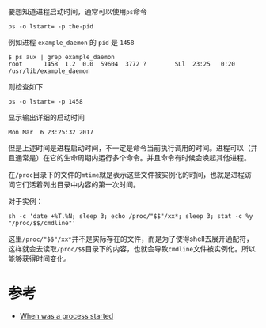 要想知道进程启动时间，通常可以使用`ps`命令

```
ps -o lstart= -p the-pid
```

例如进程 `example_daemon` 的 `pid` 是 `1458`

```
$ ps aux | grep example_daemon
root      1458  1.2  0.0  59604  3772 ?        SLl  23:25   0:20 /usr/lib/example_daemon
```

则检查如下

```
ps -o lstart= -p 1458
```

显示输出详细的启动时间

```
Mon Mar  6 23:25:32 2017
```

但是上述时间是进程启动时间，不一定是命令当前执行调用的时间。进程可以（并且通常是）在它的生命周期内运行多个命令。并且命令有时候会唤起其他进程。

在`/proc`目录下的文件的`mtime`就是表示这些文件被实例化的时间，也就是进程访问它们活着列出目录中内容的第一次时间。

对于实例：

```
sh -c 'date +%T.%N; sleep 3; echo /proc/"$$"/xx*; sleep 3; stat -c %y "/proc/$$/cmdline"'
```

这里`/proc/"$$"/xx*`并不是实际存在的文件，而是为了使得shell去展开通配符，这样就会去读取`/proc/$$`目录下的内容，也就会导致`cmdline`文件被实例化。所以能够获得时间变化。

# 参考

* [When was a process started](http://unix.stackexchange.com/questions/62154/when-was-a-process-started)